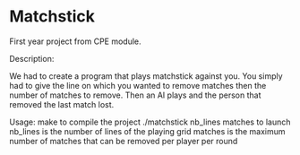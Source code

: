 # Matchstick
First year project from CPE module.

Description:

We had to create a program that plays matchstick against you.
You simply had to give the line on which you wanted to remove matches then the number of matches to remove.
Then an AI plays and the person that removed the last match lost.

Usage:
  make to compile the project
  ./matchstick nb_lines matches to launch
  nb_lines is the number of lines of the playing grid
  matches is the maximum number of matches that can be removed per player per round
